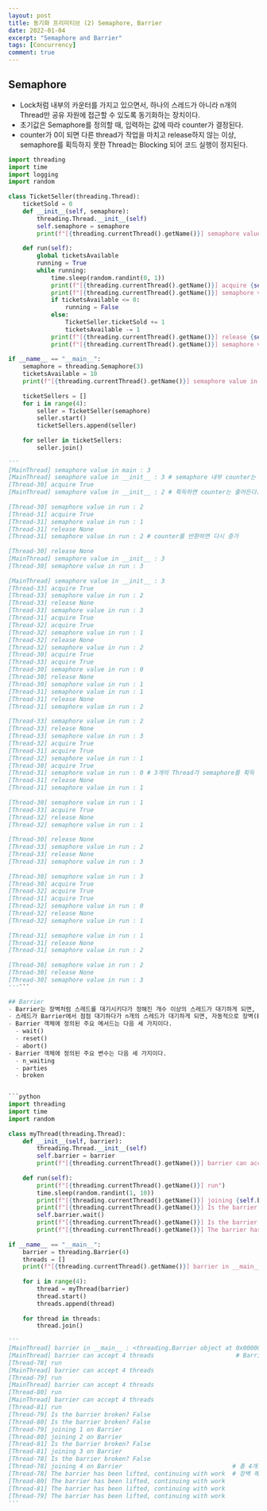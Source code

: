 ```yaml
---
layout: post
title: 동기화 프리미티브 (2) Semaphore, Barrier
date: 2022-01-04
excerpt: "Semaphore and Barrier"
tags: [Concurrency]
comment: true
---
```



## Semaphore
- Lock처럼 내부의 카운터를 가지고 있으면서, 하나의 스레드가 아니라 n개의 Thread만 공유 자원에 접근할 수 있도록 동기화하는 장치이다.
- 초기값은 Semaphore를 정의할 때, 입력하는 값에 따라 counter가 결정된다.
- counter가 0이 되면 다른 thread가 작업을 마치고 release하지 않는 이상, semaphore를 획득하지 못한 Thread는 Blocking 되어 코드 실행이 정지된다.

```python
import threading
import time
import logging
import random
 
class TicketSeller(threading.Thread):
    ticketSold = 0
    def __init__(self, semaphore):
        threading.Thread.__init__(self)
        self.semaphore = semaphore
        print(f"[{threading.currentThread().getName()}] semaphore value in __init__ : {self.semaphore._value}")
 
    def run(self):
        global ticketsAvailable
        running = True
        while running:
            time.sleep(random.randint(0, 1))
            print(f"[{threading.currentThread().getName()}] acquire {self.semaphore.acquire()}")
            print(f"[{threading.currentThread().getName()}] semaphore value in run : {self.semaphore._value}")
            if ticketsAvailable <= 0:
                running = False
            else:
                TicketSeller.ticketSold += 1
                ticketsAvailable -= 1
            print(f"[{threading.currentThread().getName()}] release {self.semaphore.release()}")
            print(f"[{threading.currentThread().getName()}] semaphore value in run : {self.semaphore._value}")
                 
if __name__ == "__main__":
    semaphore = threading.Semaphore(3)
    ticketsAvailable = 10
    print(f"[{threading.currentThread().getName()}] semaphore value in main : {semaphore._value}")
     
    ticketSellers = []
    for i in range(4):
        seller = TicketSeller(semaphore)
        seller.start()
        ticketSellers.append(seller)
         
    for seller in ticketSellers:
        seller.join()
 
'''
[MainThread] semaphore value in main : 3
[MainThread] semaphore value in __init__ : 3 # semaphore 내부 counter는 3
[Thread-30] acquire True
[MainThread] semaphore value in __init__ : 2 # 획득하면 counter는 줄어든다.
 
[Thread-30] semaphore value in run : 2 
[Thread-31] acquire True
[Thread-31] semaphore value in run : 1
[Thread-31] release None
[Thread-31] semaphore value in run : 2 # counter를 반환하면 다시 증가
 
[Thread-30] release None
[MainThread] semaphore value in __init__ : 3
[Thread-30] semaphore value in run : 3
 
[MainThread] semaphore value in __init__ : 3
[Thread-33] acquire True
[Thread-33] semaphore value in run : 2
[Thread-33] release None
[Thread-33] semaphore value in run : 3
[Thread-31] acquire True
[Thread-32] acquire True
[Thread-32] semaphore value in run : 1
[Thread-32] release None
[Thread-32] semaphore value in run : 2
[Thread-30] acquire True
[Thread-33] acquire True
[Thread-30] semaphore value in run : 0
[Thread-30] release None
[Thread-30] semaphore value in run : 1
[Thread-31] semaphore value in run : 1
[Thread-31] release None
[Thread-31] semaphore value in run : 2
 
[Thread-33] semaphore value in run : 2
[Thread-33] release None
[Thread-33] semaphore value in run : 3
[Thread-32] acquire True
[Thread-31] acquire True
[Thread-32] semaphore value in run : 1
[Thread-30] acquire True
[Thread-31] semaphore value in run : 0 # 3개의 Thread가 semaphore를 획득
[Thread-31] release None
[Thread-31] semaphore value in run : 1
 
[Thread-30] semaphore value in run : 1
[Thread-33] acquire True
[Thread-32] release None
[Thread-32] semaphore value in run : 1
 
[Thread-30] release None
[Thread-33] semaphore value in run : 2
[Thread-33] release None
[Thread-33] semaphore value in run : 3
 
[Thread-30] semaphore value in run : 3
[Thread-30] acquire True
[Thread-32] acquire True
[Thread-31] acquire True
[Thread-32] semaphore value in run : 0
[Thread-32] release None
[Thread-32] semaphore value in run : 1
 
[Thread-31] semaphore value in run : 1
[Thread-31] release None
[Thread-31] semaphore value in run : 2
 
[Thread-30] semaphore value in run : 2
[Thread-30] release None
[Thread-30] semaphore value in run : 3
'''```

## Barrier
- Barrier는 장벽처럼 스레드를 대기시키다가 정해진 개수 이상의 스레드가 대기하게 되면, 무너지는 출발선이라고 생각하면 된다.
- 스레드가 Barrier에서 점점 대기하다가 n개의 스레드가 대기하게 되면, 자동적으로 장벽(Barrier)가 해제된다.
- Barrier 객체에 정의된 주요 메서드는 다음 세 가지이다.
  - wait()
  - reset()
  - abort()
- Barrier 객체에 정의된 주요 변수는 다음 세 가지이다.
  - n_waiting
  - parties
  - broken


```python
import threading
import time
import random
 
class myThread(threading.Thread):
    def __init__(self, barrier):
        threading.Thread.__init__(self)
        self.barrier = barrier
        print(f"[{threading.currentThread().getName()}] barrier can accept {self.barrier.parties} threads")
     
    def run(self):
        print(f"[{threading.currentThread().getName()}] run")
        time.sleep(random.randint(1, 10))
        print(f"[{threading.currentThread().getName()}] joining {self.barrier.n_waiting + 1} on Barrier")
        print(f"[{threading.currentThread().getName()}] Is the barrier broken? {self.barrier.broken}")
        self.barrier.wait()
        print(f"[{threading.currentThread().getName()}] Is the barrier broken? {self.barrier.broken}")
        print(f"[{threading.currentThread().getName()}] The barrier has been lifted, continuing with work")
         
if __name__ == "__main__":
    barrier = threading.Barrier(4)
    threads = []
    print(f"[{threading.currentThread().getName()}] barrier in __main__ : {barrier}")
     
    for i in range(4):
        thread = myThread(barrier)
        thread.start()
        threads.append(thread)
         
    for thread in threads:
        thread.join()
 
'''
[MainThread] barrier in __main__ : <threading.Barrier object at 0x0000028FC2D4B730>
[MainThread] barrier can accept 4 threads                       # Barrier에는 총 4개의 쓰레드가 대기할 수 있다.
[Thread-78] run
[MainThread] barrier can accept 4 threads
[Thread-79] run
[MainThread] barrier can accept 4 threads
[Thread-80] run
[MainThread] barrier can accept 4 threads
[Thread-81] run
[Thread-79] Is the barrier broken? False
[Thread-80] Is the barrier broken? False
[Thread-79] joining 1 on Barrier
[Thread-80] joining 2 on Barrier
[Thread-81] Is the barrier broken? False
[Thread-81] joining 3 on Barrier
[Thread-78] Is the barrier broken? False
[Thread-78] joining 4 on Barrier                               # 총 4개의 쓰레드가 도달
[Thread-78] The barrier has been lifted, continuing with work  # 장벽 해제(Barrier Lifted)되며, 4개의 쓰레드가 동시에 작업하게 된다.
[Thread-80] The barrier has been lifted, continuing with work
[Thread-81] The barrier has been lifted, continuing with work
[Thread-79] The barrier has been lifted, continuing with work
'''
```

